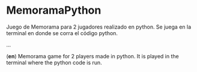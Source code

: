 # MemoramaPython
Juego de Memorama para 2 jugadores realizado en python. Se juega en la terminal en donde se corra el código python. 

...

(**en**) Memorama game for 2 players made in python. It is played in the terminal where the python code is run.
